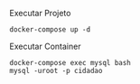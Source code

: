 Executar Projeto

```
docker-compose up -d
```

Executar Container

```
docker-compose exec mysql bash 
mysql -uroot -p cidadao 
```